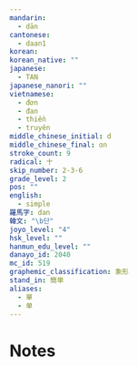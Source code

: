 ```yaml
---
mandarin:
  - dān
cantonese:
  - daan1
korean:
korean_native: ""
japanese:
  - TAN
japanese_nanori: ""
vietnamese:
  - đơn
  - đan
  - thiền
  - truyên
middle_chinese_initial: d
middle_chinese_final: ɑn
stroke_count: 9
radical: 十
skip_number: 2-3-6
grade_level: 2
pos: ""
english:
  - simple
羅馬字: dan
韓文: "\b단"
joyo_level: "4"
hsk_level: ""
hanmun_edu_level: ""
danayo_id: 2040
mc_id: 519
graphemic_classification: 象形
stand_in: 簡単
aliases:
  - 單
  - 单
---
```


# Notes

